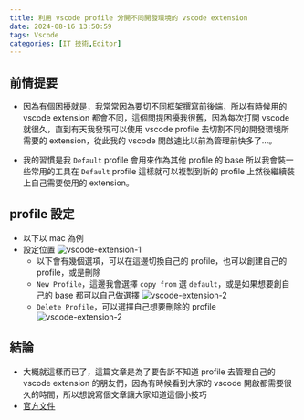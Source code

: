 ```yaml
---
title: 利用 vscode profile 分開不同開發環境的 vscode extension 
date: 2024-08-16 13:50:59
tags: Vscode
categories: [IT 技術,Editor]
---
```


## 前情提要

* 因為有個困擾就是，我常常因為要切不同框架撰寫前後端，所以有時候用的 vscode extension 都會不同，這個問提困擾我很舊，因為每次打開 vscode 就很久，直到有天我發現可以使用 vscode profile 去切割不同的開發環境所需要的 extension，從此我的 vscode 開啟速比以前為管理前快多了...。

* 我的習慣是我 `Default` profile 會用來作為其他 profile 的 base 所以我會裝一些常用的工具在 `Default` profile 這樣就可以複製到新的 profile 上然後繼續裝上自己需要使用的 extension。

<!--more-->

## profile 設定

* 以下以 mac 為例
* 設定位置
  ![vscode-extension-1](https://i.imgur.com/ZZE6ntN.png)
  * 以下會有幾個選項，可以在這邊切換自己的 profile，也可以創建自己的 profile，或是刪除
  * `New Profile`，這邊我會選擇 `copy from` 選 `default`，或是如果想要創自己的 base 都可以自己做選擇
    ![vscode-extension-2](https://imgur.com/xhaB7ll.png)
  * `Delete Profile`，可以選擇自己想要刪除的 profile
    ![vscode-extension-2](https://imgur.com/ndLKodT.png)

## 結論

* 大概就這樣而已了，這篇文章是為了要告訴不知道 profile 去管理自己的 vscode extension 的朋友們，因為有時候看到大家的 vscode 開啟都需要很久的時間，所以想說寫個文章讓大家知道這個小技巧
* [官方文件](https://code.visualstudio.com/docs/editor/profiles)
